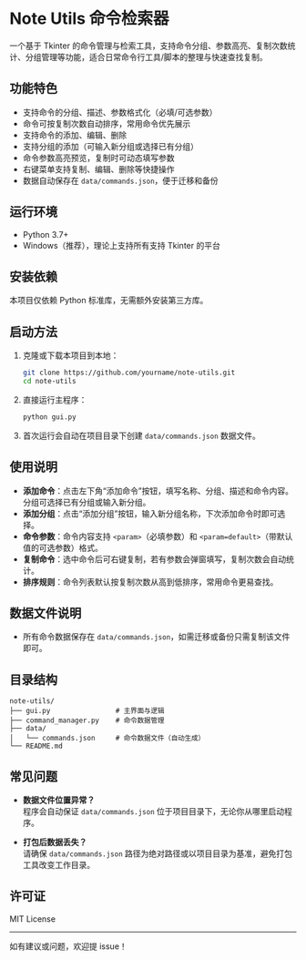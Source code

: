 # Note Utils 命令检索器

一个基于 Tkinter 的命令管理与检索工具，支持命令分组、参数高亮、复制次数统计、分组管理等功能，适合日常命令行工具/脚本的整理与快速查找复制。

## 功能特色

- 支持命令的分组、描述、参数格式化（必填/可选参数）
- 命令可按复制次数自动排序，常用命令优先展示
- 支持命令的添加、编辑、删除
- 支持分组的添加（可输入新分组或选择已有分组）
- 命令参数高亮预览，复制时可动态填写参数
- 右键菜单支持复制、编辑、删除等快捷操作
- 数据自动保存在 `data/commands.json`，便于迁移和备份

## 运行环境

- Python 3.7+
- Windows（推荐），理论上支持所有支持 Tkinter 的平台

## 安装依赖

本项目仅依赖 Python 标准库，无需额外安装第三方库。

## 启动方法

1. 克隆或下载本项目到本地：

   ```bash
   git clone https://github.com/yourname/note-utils.git
   cd note-utils
   ```

2. 直接运行主程序：

   ```bash
   python gui.py
   ```

3. 首次运行会自动在项目目录下创建 `data/commands.json` 数据文件。

## 使用说明

- **添加命令**：点击左下角“添加命令”按钮，填写名称、分组、描述和命令内容。分组可选择已有分组或输入新分组。
- **添加分组**：点击“添加分组”按钮，输入新分组名称，下次添加命令时即可选择。
- **命令参数**：命令内容支持 `<param>`（必填参数）和 `<param=default>`（带默认值的可选参数）格式。
- **复制命令**：选中命令后可右键复制，若有参数会弹窗填写，复制次数会自动统计。
- **排序规则**：命令列表默认按复制次数从高到低排序，常用命令更易查找。

## 数据文件说明

- 所有命令数据保存在 `data/commands.json`，如需迁移或备份只需复制该文件即可。

## 目录结构

```
note-utils/
├── gui.py                # 主界面与逻辑
├── command_manager.py    # 命令数据管理
├── data/
│   └── commands.json     # 命令数据文件（自动生成）
└── README.md
```

## 常见问题

- **数据文件位置异常？**  
  程序会自动保证 `data/commands.json` 位于项目目录下，无论你从哪里启动程序。

- **打包后数据丢失？**  
  请确保 `data/commands.json` 路径为绝对路径或以项目目录为基准，避免打包工具改变工作目录。

## 许可证

MIT License

---

如有建议或问题，欢迎提 issue！